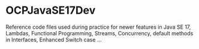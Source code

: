 # OCPJavaSE17Dev
Reference code files used during practice for newer features in Java SE 17, Lambdas, Functional Programming, Streams, Concurrency, default methods in Interfaces, Enhanced Switch case ...

